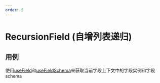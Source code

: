 ```yaml
---
order: 5
---
```


# RecursionField (自增列表递归)

## 用例

<dumi-previewer demoPath="api/components/recursion-field-with-component" />


使用[useField](/api/hooks/use-field)和[useFieldSchema](/api/shared/use-field-schema)来获取当前字段上下文中的字段实例和字段 schema
